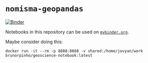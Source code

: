 # `nomisma-geopandas`


[![Binder](https://mybinder.org/badge_logo.svg)](https://mybinder.org/v2/gh/neelsmith/nomisma-geopandas/master)


Notebooks in this repository can be used on [`mybinder.org`](https://mybinder.org/v2/gh/neelsmith/nomisma-geopandas/master).


Maybe consider doing this:

    docker run -it --rm -p 8888:8888 -v shared:/home/jovyan/work brunorpinho/geoscience-notebook:latest
